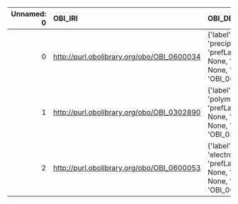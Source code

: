 |   Unnamed: 0 | OBI_IRI                                    | OBI_DESC                                                                                 | REX_IRI                                    | REX_DESC                     |
|-------------:|:-------------------------------------------|:-----------------------------------------------------------------------------------------|:-------------------------------------------|:-----------------------------|
|            0 | http://purl.obolibrary.org/obo/OBI_0600034 | {'label': 'precipitation', 'prefLabel': None, 'altLabel': None, 'name': 'OBI_0600034'}   | http://purl.obolibrary.org/obo/REX_0000182 | {'label': 'precipitation'}   |
|            1 | http://purl.obolibrary.org/obo/OBI_0302890 | {'label': 'polymerization', 'prefLabel': None, 'altLabel': None, 'name': 'OBI_0302890'}  | http://purl.obolibrary.org/obo/REX_0000251 | {'label': 'polymerization'}  |
|            2 | http://purl.obolibrary.org/obo/OBI_0600053 | {'label': 'electrophoresis', 'prefLabel': None, 'altLabel': None, 'name': 'OBI_0600053'} | http://purl.obolibrary.org/obo/REX_0000338 | {'label': 'electrophoresis'} |
